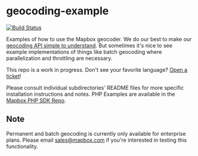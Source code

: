 # geocoding-example
[![Build Status](https://travis-ci.org/mapbox/geocoding-example.svg?branch=master)](https://travis-ci.org/mapbox/geocoding-example)

Examples of how to use the Mapbox geocoder. We do our best to make our [geocoding API simple to understand](https://www.mapbox.com/developers/api/geocoding/). But sometimes it's nice to see example implementations of things like batch geocoding where parallelization and throttling are necessary.

This repo is a work in progress. Don't see your favorite language? [Open a ticket](https://github.com/mapbox/geocoding-example/issues/new)!

Please consult individual subdirectories' README files for more specific installation instructions and notes.  PHP Examples are available in the [Mapbox PHP SDK Repo](https://github.com/mapbox/mapbox-sdk-php).

## Note

Permanent and batch geocoding is currently only available for enterprise plans. Please email sales@mapbox.com if you're interested in testing this functionality.
